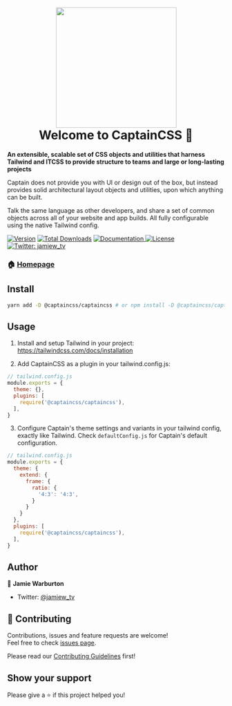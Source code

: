 <h1 align="center"><img width="279" src="https://user-images.githubusercontent.com/2754728/97885162-ec8fbf00-1d1e-11eb-9f7d-9cef86938da0.png"><br />Welcome to CaptainCSS 👋</h1>

**An extensible, scalable set of CSS objects and utilities that harness Tailwind and ITCSS to provide structure to teams and large or long-lasting projects**

Captain does not provide you with UI or design out of the box, but instead provides solid architectural layout objects and utilities, upon which anything can be built.

Talk the same language as other developers, and share a set of common objects across all of your website and app builds. All fully configurable using the native Tailwind config.

<p>
  <a href="https://www.npmjs.com/package/@captaincss/captaincss"><img alt="Version" src="https://img.shields.io/npm/v/@captaincss/captaincss?style=for-the-badge" /></a>
  <a href="https://www.npmjs.com/package/@captaincss/captaincss"><img src="https://img.shields.io/npm/dt/@captaincss/captaincss.svg?style=for-the-badge" alt="Total Downloads"></a>
  <a href="https://github.com/hex-digital/captaincss/wiki" target="_blank">
    <img alt="Documentation" src="https://img.shields.io/badge/documentation-wip-red.svg?style=for-the-badge" />
  </a>
  <a href="https://github.com/hex-digital/captaincss/blob/main/LICENSE"><img src="https://img.shields.io/npm/l/@captaincss/captaincss.svg?style=for-the-badge" alt="License"></a>
  <a href="https://twitter.com/jamiew_tv" target="_blank">
    <img alt="Twitter: jamiew_tv" src="https://img.shields.io/twitter/follow/jamiew_tv.svg?style=social" />
  </a>
</p>

### 🏠 [Homepage](https://github.com/hex-digital/captaincss)

## Install

```sh
yarn add -D @captaincss/captaincss # or npm install -D @captaincss/captaincss
```

## Usage

1. Install and setup Tailwind in your project: https://tailwindcss.com/docs/installation

2. Add CaptainCSS as a plugin in your tailwind.config.js:

```js
// tailwind.config.js
module.exports = {
  theme: {},
  plugins: [
    require('@captaincss/captaincss'),
  ],
}
```

3. Configure Captain's theme settings and variants in your tailwind config, exactly like Tailwind. Check `defaultConfig.js` for Captain's default configuration.

```js
// tailwind.config.js
module.exports = {
  theme: {
    extend: {
      frame: {
        ratio: {
          '4:3': '4:3',
        }
      }
    }
  },
  plugins: [
    require('@captaincss/captaincss'),
  ],
}
```

## Author

👤 **Jamie Warburton**

* Twitter: [@jamiew\_tv](https://twitter.com/jamiew\_tv)

## 🤝 Contributing

Contributions, issues and feature requests are welcome!<br />Feel free to check [issues page](https://github.com/hex-digital/captaincss/issues).

Please read our [Contributing Guidelines](https://github.com/hex-digital/captaincss/blob/main/.github/CONTRIBUTING.md) first!

## Show your support

Please give a ⭐️ if this project helped you!
